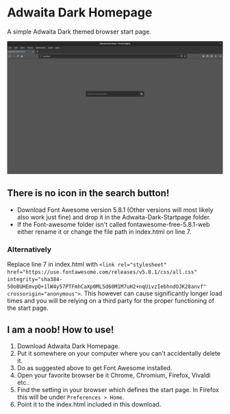 # Adwaita Dark Homepage
A simple Adwaita Dark themed browser start page.

![GitHub Logo](/docs/images/example.png)

## There is no icon in the search button!
* Download Font Awesome version 5.8.1 (Other versions will most likely also work just fine) and drop it in the Adwaita-Dark-Startpage folder.
* If the Font-awesome folder isn't called fontawesome-free-5.8.1-web either rename it or change the file path in index.html on line 7.
### Alternatively
Replace line 7 in index.html with `<link rel="stylesheet" href="https://use.fontawesome.com/releases/v5.8.1/css/all.css" integrity="sha384-50oBUHEmvpQ+1lW4y57PTFmhCaXp0ML5d60M1M7uH2+nqUivzIebhndOJK28anvf" crossorigin="anonymous">`. This however can cause significantly longer load times and you will be relying on a third party for the proper functioning of the start page.

## I am a noob! How to use!
1. Download Adwaita Dark Homepage.
2. Put it somewhere on your computer where you can't accidentally delete it.
3. Do as suggested above to get Font Awesome installed.
4. Open your favorite browser be it Chrome, Chromium, Firefox, Vivaldi etc..
5. Find the setting in your browser which defines the start page. In Firefox this will be under `Preferences > Home`.
6. Point it to the index.html included in this download.
